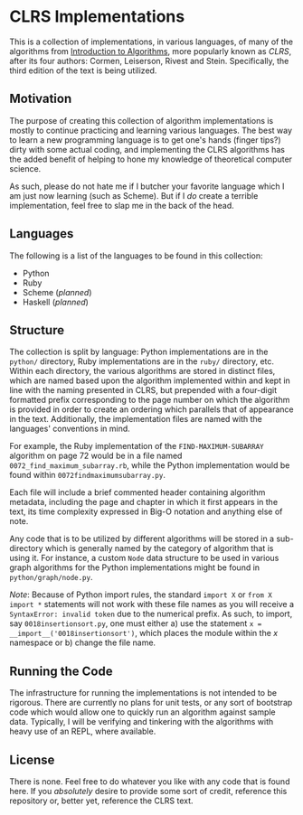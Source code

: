 # CLRS Implementations

This is a collection of implementations, in various languages, of many of the algorithms from [Introduction to Algorithms](http://mitpress.mit.edu/catalog/item/default.asp?ttype=2&tid=11866), more popularly known as *CLRS*, after its four authors: Cormen, Leiserson, Rivest and Stein. Specifically, the third edition of the text is being utilized.

## Motivation

The purpose of creating this collection of algorithm implementations is mostly to continue practicing and learning various languages. The best way to learn a new programming language is to get one's hands (finger tips?) dirty with some actual coding, and implementing the CLRS algorithms has the added benefit of helping to hone my knowledge of theoretical computer science.

As such, please do not hate me if I butcher your favorite language which I am just now learning (such as Scheme). But if I *do* create a terrible implementation, feel free to slap me in the back of the head.

## Languages

The following is a list of the languages to be found in this collection:

* Python
* Ruby
* Scheme (*planned*)
* Haskell (*planned*)

## Structure

The collection is split by language: Python implementations are in the `python/` directory, Ruby implementations are in the `ruby/` directory, etc. Within each directory, the various algorithms are stored in distinct files, which are named based upon the algorithm implemented within and kept in line with the naming presented in CLRS, but prepended with a four-digit formatted prefix corresponding to the page number on which the algorithm is provided in order to create an ordering which parallels that of appearance in the text. Additionally, the implementation files are named with the languages' conventions in mind. 

For example, the Ruby implementation of the `FIND-MAXIMUM-SUBARRAY` algorithm on page 72 would be in a file named `0072_find_maximum_subarray.rb`, while the Python implementation would be found within `0072findmaximumsubarray.py`. 

Each file will include a brief commented header containing algorithm metadata, including the page and chapter in which it first appears in the text, its time complexity expressed in Big-O notation and anything else of note.

Any code that is to be utilized by different algorithms will be stored in a sub-directory which is generally named by the category of algorithm that is using it. For instance, a custom `Node` data structure to be used in various graph algorithms for the Python implementations might be found in `python/graph/node.py`. 
  
*Note*: Because of Python import rules, the standard `import X` or `from X import *` statements will not work with these file names as you will receive a `SyntaxError: invalid token` due to the numerical prefix. As such, to import, say `0018insertionsort.py`, one must either a) use the statement `x = __import__('0018insertionsort')`, which places the module within the *x* namespace or b) change the file name.

## Running the Code

The infrastructure for running the implementations is not intended to be rigorous. There are currently no plans for unit tests, or any sort of bootstrap code which would allow one to quickly run an algorithm against sample data. Typically, I will be verifying and tinkering with the algorithms with heavy use of an REPL, where available. 

## License

There is none. Feel free to do whatever you like with any code that is found here. If you *absolutely* desire to provide some sort of credit, reference this repository or, better yet, reference the CLRS text. 

